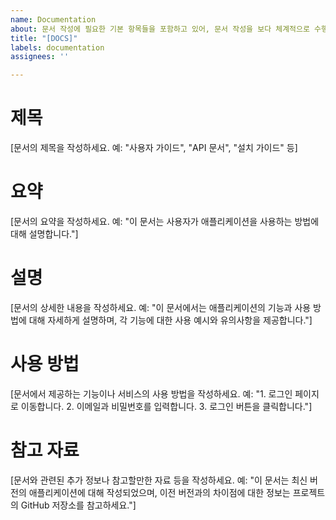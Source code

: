 ```yaml
---
name: Documentation
about: 문서 작성에 필요한 기본 항목들을 포함하고 있어, 문서 작성을 보다 체계적으로 수행할 수 있도록 돕습니다.
title: "[DOCS]"
labels: documentation
assignees: ''

---
```


# 제목
[문서의 제목을 작성하세요. 예: "사용자 가이드", "API 문서", "설치 가이드" 등]

# 요약
[문서의 요약을 작성하세요. 예: "이 문서는 사용자가 애플리케이션을 사용하는 방법에 대해 설명합니다."]

# 설명
[문서의 상세한 내용을 작성하세요. 예: "이 문서에서는 애플리케이션의 기능과 사용 방법에 대해 자세하게 설명하며, 각 기능에 대한 사용 예시와 유의사항을 제공합니다."]

# 사용 방법
[문서에서 제공하는 기능이나 서비스의 사용 방법을 작성하세요. 예: "1. 로그인 페이지로 이동합니다. 2. 이메일과 비밀번호를 입력합니다. 3. 로그인 버튼을 클릭합니다."]

# 참고 자료
[문서와 관련된 추가 정보나 참고할만한 자료 등을 작성하세요. 예: "이 문서는 최신 버전의 애플리케이션에 대해 작성되었으며, 이전 버전과의 차이점에 대한 정보는 프로젝트의 GitHub 저장소를 참고하세요."]

